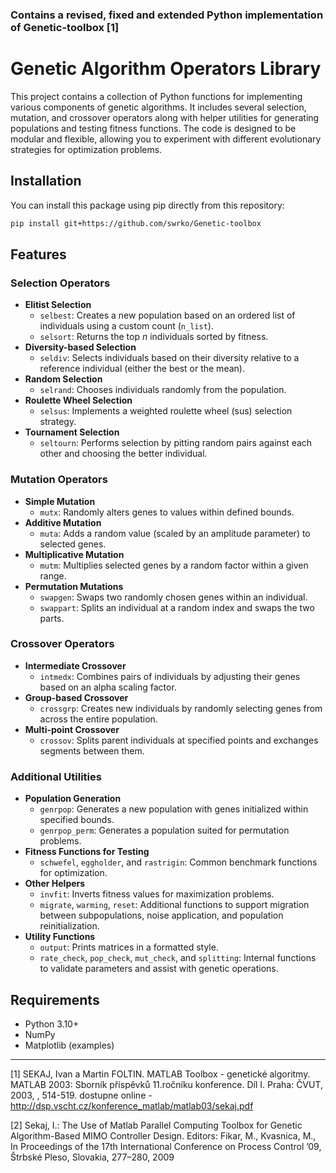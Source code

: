 ### Contains a revised, fixed and extended Python implementation of Genetic-toolbox [1]


# Genetic Algorithm Operators Library

This project contains a collection of Python functions for implementing various components of genetic algorithms. It includes several selection, mutation, and crossover operators along with helper utilities for generating populations and testing fitness functions. The code is designed to be modular and flexible, allowing you to experiment with different evolutionary strategies for optimization problems.

## Installation
You can install this package using pip directly from this repository:
```bash
pip install git+https://github.com/swrko/Genetic-toolbox
```

## Features

### Selection Operators
- **Elitist Selection**
  - `selbest`: Creates a new population based on an ordered list of individuals using a custom count (`n_list`).
  - `selsort`: Returns the top *n* individuals sorted by fitness.
- **Diversity-based Selection**
  - `seldiv`: Selects individuals based on their diversity relative to a reference individual (either the best or the mean).
- **Random Selection**
  - `selrand`: Chooses individuals randomly from the population.
- **Roulette Wheel Selection**
  - `selsus`: Implements a weighted roulette wheel (sus) selection strategy.
- **Tournament Selection**
  - `seltourn`: Performs selection by pitting random pairs against each other and choosing the better individual.

### Mutation Operators
- **Simple Mutation**
  - `mutx`: Randomly alters genes to values within defined bounds.
- **Additive Mutation**
  - `muta`: Adds a random value (scaled by an amplitude parameter) to selected genes.
- **Multiplicative Mutation**
  - `mutm`: Multiplies selected genes by a random factor within a given range.
- **Permutation Mutations**
  - `swapgen`: Swaps two randomly chosen genes within an individual.
  - `swappart`: Splits an individual at a random index and swaps the two parts.

### Crossover Operators
- **Intermediate Crossover**
  - `intmedx`: Combines pairs of individuals by adjusting their genes based on an alpha scaling factor.
- **Group-based Crossover**
  - `crossgrp`: Creates new individuals by randomly selecting genes from across the entire population.
- **Multi-point Crossover**
  - `crossov`: Splits parent individuals at specified points and exchanges segments between them.

### Additional Utilities
- **Population Generation**
  - `genrpop`: Generates a new population with genes initialized within specified bounds.
  - `genrpop_perm`: Generates a population suited for permutation problems.
- **Fitness Functions for Testing**
  - `schwefel`, `eggholder`, and `rastrigin`: Common benchmark functions for optimization.
- **Other Helpers**
  - `invfit`: Inverts fitness values for maximization problems.
  - `migrate`, `warming`, `reset`: Additional functions to support migration between subpopulations, noise application, and population reinitialization.
- **Utility Functions**
  - `output`: Prints matrices in a formatted style.
  - `rate_check`, `pop_check`, `mut_check`, and `splitting`: Internal functions to validate parameters and assist with genetic operations.

## Requirements

- Python 3.10+
- NumPy
- Matplotlib (examples)

---

[1] SEKAJ, Ivan a Martin FOLTIN. MATLAB Toolbox - genetické algoritmy. MATLAB 2003: Sborník příspěvků 11.ročníku konference. Díl I. Praha: ČVUT, 2003, , 514-519. dostupne online - http://dsp.vscht.cz/konference_matlab/matlab03/sekaj.pdf

[2] Sekaj, I.: The Use of Matlab Parallel Computing Toolbox for Genetic Algorithm-Based MIMO Controller Design. Editors: Fikar, M., Kvasnica, M., In Proceedings of the 17th International Conference on Process Control ’09, Štrbské Pleso, Slovakia, 277–280, 2009
